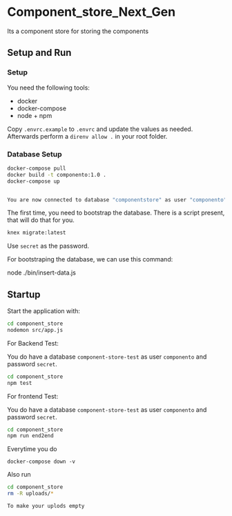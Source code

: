 # Component_store_Next_Gen
Its a component store for storing the components

## Setup and Run

### Setup

You need the following tools:

* docker
* docker-compose
* node + npm


Copy `.envrc.example` to `.envrc` and update the values as needed.
Afterwards perform a `direnv allow .` in your root folder.

### Database Setup

```bash
docker-compose pull
docker build -t componento:1.0 .
docker-compose up


You are now connected to database "componentstore" as user "componento".
```

The first time, you need to bootstrap the database. There is a script present, that will do that for you.
```bash
knex migrate:latest
```

Use `secret` as the password.

For bootstraping the database, we can use this command:

node ./bin/insert-data.js

## Startup

Start the application with:

```bash
cd component_store
nodemon src/app.js
```
For Backend Test:

You do have a database `component-store-test` as user `componento` and password `secret`.

```bash
cd component_store
npm test
```

For frontend Test:

You do have a database `component-store-test` as user `componento` and password `secret`.

```bash
cd component_store
npm run end2end
```

Everytime  you do 
```
docker-compose down -v
```
Also run
```bash
cd component_store
rm -R uploads/*

To make your uplods empty
```